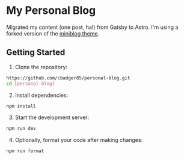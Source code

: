 # My Personal Blog

Migrated my content (one post, ha!) from Gatsby to Astro. I'm using a forked version of the [miniblog theme](https://github.com/nicholasdly/miniblog).

## Getting Started

1. Clone the repository:

```bash
https://github.com/cbadger85/personal-blog.git
cd [personal-blog]
```

2. Install dependencies:

```bash
npm install
```

3. Start the development server:

```bash
npm run dev
```

4. Optionally, format your code after making changes:

```bash
npm run format
```
